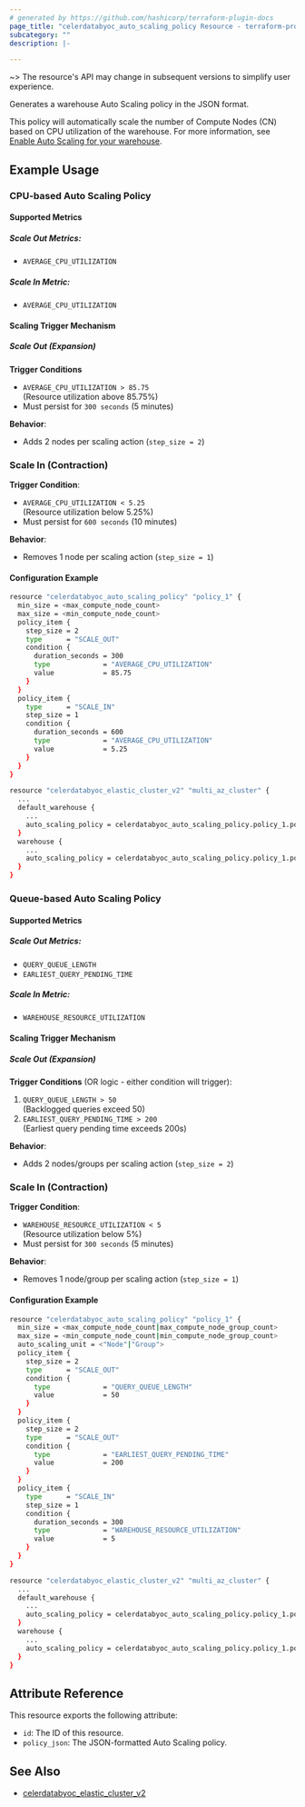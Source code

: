```yaml
---
# generated by https://github.com/hashicorp/terraform-plugin-docs
page_title: "celerdatabyoc_auto_scaling_policy Resource - terraform-provider-celerdatabyoc"
subcategory: ""
description: |-

---
```


~> The resource's API may change in subsequent versions to simplify user experience.

Generates a warehouse Auto Scaling policy in the JSON format.

This policy will automatically scale the number of Compute Nodes (CN) based on CPU utilization of the warehouse. For more information, 
see [Enable Auto Scaling for your warehouse](https://docs.celerdata.com/BYOC/docs/cluster_management/scale_cluster#auto-scaling).

## Example Usage
### CPU-based Auto Scaling Policy
#### Supported Metrics
##### Scale Out Metrics:
- `AVERAGE_CPU_UTILIZATION`
##### Scale In Metric:
- `AVERAGE_CPU_UTILIZATION`

#### Scaling Trigger Mechanism
##### Scale Out (Expansion)
**Trigger Conditions**
- `AVERAGE_CPU_UTILIZATION > 85.75`  
  (Resource utilization above 85.75%)
- Must persist for `300 seconds` (5 minutes)

**Behavior**:
- Adds 2 nodes per scaling action (`step_size = 2`)

### Scale In (Contraction)
**Trigger Condition**:
- `AVERAGE_CPU_UTILIZATION < 5.25`  
  (Resource utilization below 5.25%)
- Must persist for `600 seconds` (10 minutes)

**Behavior**:
- Removes 1 node per scaling action (`step_size = 1`)

#### Configuration Example
```sh
resource "celerdatabyoc_auto_scaling_policy" "policy_1" {
  min_size = <max_compute_node_count>
  max_size = <min_compute_node_count>
  policy_item {
    step_size = 2
    type      = "SCALE_OUT"
    condition {
      duration_seconds = 300
      type             = "AVERAGE_CPU_UTILIZATION"
      value            = 85.75
    }
  }
  policy_item {
    type      = "SCALE_IN"
    step_size = 1
    condition {
      duration_seconds = 600
      type             = "AVERAGE_CPU_UTILIZATION"
      value            = 5.25
    }
  }
}

resource "celerdatabyoc_elastic_cluster_v2" "multi_az_cluster" {
  ...
  default_warehouse {
    ...
    auto_scaling_policy = celerdatabyoc_auto_scaling_policy.policy_1.policy_json
  }
  warehouse {
    ...
    auto_scaling_policy = celerdatabyoc_auto_scaling_policy.policy_1.policy_json
  }
}
```

### Queue-based Auto Scaling Policy
#### Supported Metrics
##### Scale Out Metrics:
- `QUERY_QUEUE_LENGTH`
- `EARLIEST_QUERY_PENDING_TIME`
##### Scale In Metric:
- `WAREHOUSE_RESOURCE_UTILIZATION`

#### Scaling Trigger Mechanism

##### Scale Out (Expansion)
**Trigger Conditions** (OR logic - either condition will trigger):
1. `QUERY_QUEUE_LENGTH > 50`  
   (Backlogged queries exceed 50)
2. `EARLIEST_QUERY_PENDING_TIME > 200`  
   (Earliest query pending time exceeds 200s)

**Behavior**:
- Adds 2 nodes/groups per scaling action (`step_size = 2`)

### Scale In (Contraction)
**Trigger Condition**:
- `WAREHOUSE_RESOURCE_UTILIZATION < 5`  
  (Resource utilization below 5%)
- Must persist for `300 seconds` (5 minutes)

**Behavior**:
- Removes 1 node/group per scaling action (`step_size = 1`)

#### Configuration Example
```sh
resource "celerdatabyoc_auto_scaling_policy" "policy_1" {
  min_size = <max_compute_node_count|max_compute_node_group_count>
  max_size = <min_compute_node_count|min_compute_node_group_count>
  auto_scaling_unit = <"Node"|"Group">
  policy_item {
    step_size = 2
    type      = "SCALE_OUT"
    condition {
      type             = "QUERY_QUEUE_LENGTH"
      value            = 50
    }
  }
  policy_item {
    step_size = 2
    type      = "SCALE_OUT"
    condition {
      type             = "EARLIEST_QUERY_PENDING_TIME"
      value            = 200
    }
  }
  policy_item {
    type      = "SCALE_IN"
    step_size = 1
    condition {
      duration_seconds = 300
      type             = "WAREHOUSE_RESOURCE_UTILIZATION"
      value            = 5
    }
  }
}

resource "celerdatabyoc_elastic_cluster_v2" "multi_az_cluster" {
  ...
  default_warehouse {
    ...
    auto_scaling_policy = celerdatabyoc_auto_scaling_policy.policy_1.policy_json
  }
  warehouse {
    ...
    auto_scaling_policy = celerdatabyoc_auto_scaling_policy.policy_1.policy_json
  }
}
```

## Attribute Reference

This resource exports the following attribute:

- `id`: The ID of this resource.
- `policy_json`: The JSON-formatted Auto Scaling policy.

## See Also

- [celerdatabyoc_elastic_cluster_v2](../resources/elastic_cluster_v2.md)
